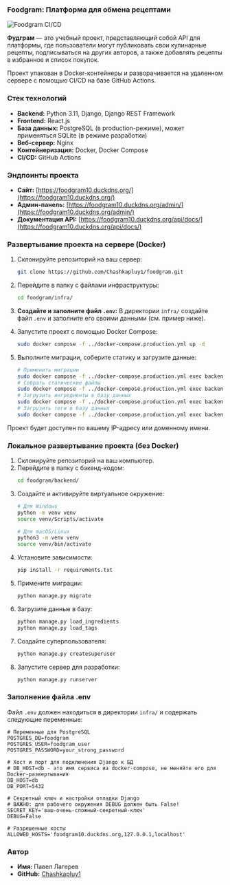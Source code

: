 ### Foodgram: Платформа для обмена рецептами
![Foodgram CI/CD](https://github.com/Chashkapluy1/foodgram/actions/workflows/main.yml/badge.svg)

**Фудграм** — это учебный проект, представляющий собой API для платформы, где пользователи могут публиковать свои кулинарные рецепты, подписываться на других авторов, а также добавлять рецепты в избранное и список покупок.

Проект упакован в Docker-контейнеры и разворачивается на удаленном сервере с помощью CI/CD на базе GitHub Actions.

### Стек технологий
*   **Backend:** Python 3.11, Django, Django REST Framework
*   **Frontend:** React.js
*   **База данных:** PostgreSQL (в production-режиме), может применяться SQLite (в режиме разработки)
*   **Веб-сервер:** Nginx
*   **Контейнеризация:** Docker, Docker Compose
*   **CI/CD:** GitHub Actions

### Эндпоинты проекта
*   **Сайт:** [https://foodgram10.duckdns.org/](https://foodgram10.duckdns.org/)
*   **Админ-панель:** [https://foodgram10.duckdns.org/admin/](https://foodgram10.duckdns.org/admin/)
*   **Документация API:** [https://foodgram10.duckdns.org/api/docs/](https://foodgram10.duckdns.org/api/docs/)

### Развертывание проекта на сервере (Docker)
1.  Склонируйте репозиторий на ваш сервер:
    ```bash
    git clone https://github.com/Chashkapluy1/foodgram.git
    ```
2.  Перейдите в папку с файлами инфраструктуры:
    ```bash
    cd foodgram/infra/
    ```
3.  **Создайте и заполните файл `.env`:** В директории `infra/` создайте файл `.env` и заполните его своими данными (см. пример ниже).

4.  Запустите проект с помощью Docker Compose:
    ```bash
    sudo docker compose -f ../docker-compose.production.yml up -d
    ```
5.  Выполните миграции, соберите статику и загрузите данные:
    ```bash
    # Применить миграции
    sudo docker compose -f ../docker-compose.production.yml exec backend python manage.py migrate
    # Собрать статические файлы
    sudo docker compose -f ../docker-compose.production.yml exec backend python manage.py collectstatic --no-input
    # Загрузить ингредиенты в базу данных
    sudo docker compose -f ../docker-compose.production.yml exec backend python manage.py load_ingredients
    # Загрузить теги в базу данных
    sudo docker compose -f ../docker-compose.production.yml exec backend python manage.py load_tags
    ```
Проект будет доступен по вашему IP-адресу или доменному имени.

### Локальное развертывание проекта (без Docker)
1.  Склонируйте репозиторий на ваш компьютер.
2.  Перейдите в папку с бэкенд-кодом:
    ```bash
    cd foodgram/backend/
    ```
3.  Создайте и активируйте виртуальное окружение:
    ```bash
    # Для Windows
    python -m venv venv
    source venv/Scripts/activate

    # Для macOS/Linux
    python3 -m venv venv
    source venv/bin/activate
    ```
4.  Установите зависимости:
    ```bash
    pip install -r requirements.txt
    ```
5.  Примените миграции:
    ```bash
    python manage.py migrate
    ```
6.  Загрузите данные в базу:
    ```bash
    python manage.py load_ingredients
    python manage.py load_tags
    ```
7.  Создайте суперпользователя:
    ```bash
    python manage.py createsuperuser
    ```
8.  Запустите сервер для разработки:
    ```bash
    python manage.py runserver
    ```

### Заполнение файла .env
Файл `.env` должен находиться в директории `infra/` и содержать следующие переменные:

```env
# Переменные для PostgreSQL
POSTGRES_DB=foodgram
POSTGRES_USER=foodgram_user
POSTGRES_PASSWORD=your_strong_password

# Хост и порт для подключения Django к БД
# DB_HOST=db - это имя сервиса из docker-compose, не меняйте его для Docker-развертывания
DB_HOST=db
DB_PORT=5432

# Секретный ключ и настройки отладки Django 
# ВАЖНО: для рабочего окружения DEBUG должен быть False! 
SECRET_KEY='ваш-очень-сложный-секретный-ключ' 
DEBUG=False

# Разрешенные хосты
ALLOWED_HOSTS='foodgram10.duckdns.org,127.0.0.1,localhost'
```

### Автор
*   **Имя:** Павел Лагерев
*   **GitHub:** [Chashkapluy1](https://github.com/Chashkapluy1)
